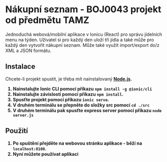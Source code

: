# Nákupní seznam - BOJ0043 projekt od předmětu TAMZ

Jednoduchá webová/mobilní aplikace v Ionicu (React) pro správu jídelních menu na týden. Uživatel si pro každý den uloží tři jídla a také může pro každý den vytvořit nákupní seznam. Může také využít import/export do/z XML a JSON formátu.

## Instalace

Chcete-li projekt spustit, je třeba mít nainstalovaný <b>[Node.js](https://nodejs.org/en).

1. Nainstalujte Ionic CLI pomocí příkazu `npm install -g @ionic/cli`
2. Nainstalujte závislosti pomocí příkazu `npm install`.
3. Spusťte projekt pomocí příkazu `ionic serve`.
4. V druhém terminálu se přepněte do složky src pomocí `cd ./src`
5. V druhém terminálu pak spusťte express server pomocí příkazu `node server.js`

## Použití

1. Po spuštění přejděte na webovou stránku aplikace - běží na `localhost:8100`.
2. Nyní můžete používat aplikaci
